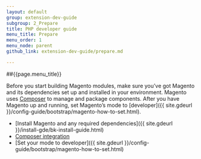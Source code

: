 ```yaml
---
layout: default
group: extension-dev-guide
subgroup: 2_Prepare
title: PHP developer guide
menu_title: Prepare
menu_order: 1
menu_node: parent
github_link: extension-dev-guide/prepare.md

---
```


##{{page.menu_title}}


Before you start building Magento modules, make sure you&#8217;ve got Magento and its dependencies set up and installed in your environment. Magento uses [Composer](http://getcomposer.org) to manage and package components. After you have Magento up and running, set Magento&#8217;s mode to [developer]({{ site.gdeurl }}/config-guide/bootstrap/magento-how-to-set.html).

* [Install Magento and any required dependencies]({{ site.gdeurl }}/install-gde/bk-install-guide.html)
* [Composer integration](composer-integration.html)
* [Set your mode to developer]({{ site.gdeurl }}/config-guide/bootstrap/magento-how-to-set.html)
<!-- * [Determine your file structure](x) -->